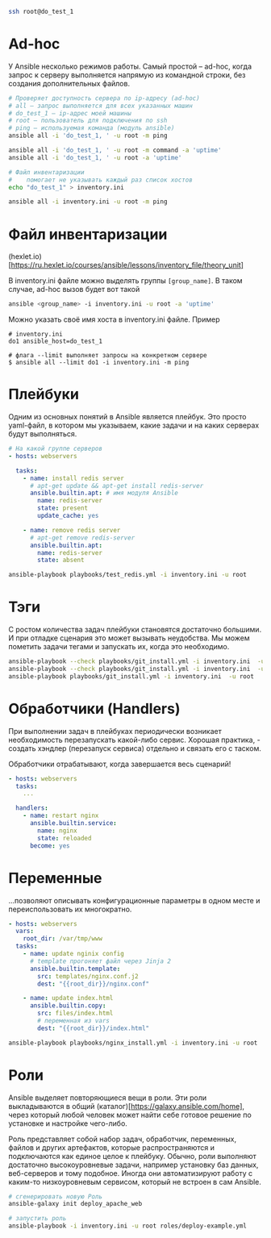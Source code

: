```bash
ssh root@do_test_1
```

# Ad-hoc

У Ansible несколько режимов работы. Самый простой – ad-hoc, когда запрос к серверу выполняется напрямую из командной строки, без создания дополнительных файлов.

```bash
# Проверяет доступность сервера по ip-адресу (ad-hoc)
# all – запрос выполняется для всех указанных машин
# do_test_1 – ip-адрес моей машины
# root – пользователь для подключения по ssh
# ping – используемая команда (модуль ansible)
ansible all -i 'do_test_1, ' -u root -m ping

ansible all -i 'do_test_1, ' -u root -m command -a 'uptime'
ansible all -i 'do_test_1, ' -u root -a 'uptime'

# Файл инвентаризации
#    помогает не указывать каждый раз список хостов
echo "do_test_1" > inventory.ini

ansible all -i inventory.ini -u root -m ping
```

# Файл инвентаризации

(hexlet.io)[https://ru.hexlet.io/courses/ansible/lessons/inventory_file/theory_unit]

В inventory.ini файле можно выделять группы `[group_name]`. В таком случае, ad-hoc вызов будет вот такой

```bash
ansible <group_name> -i inventory.ini -u root -a 'uptime'
```

Можно указать своё имя хоста в inventory.ini файле. Пример

```
# inventory.ini
do1 ansible_host=do_test_1

# флага --limit выполняет запросы на конкретном сервере
$ ansible all --limit do1 -i inventory.ini -m ping
```

# Плейбуки

Одним из основных понятий в Ansible является плейбук. Это просто yaml-файл, в котором мы указываем, какие задачи и на каких серверах будут выполняться.

```yaml
# На какой группе серверов
- hosts: webservers

  tasks:
    - name: install redis server
      # apt-get update && apt-get install redis-server
      ansible.builtin.apt: # имя модуля Ansible
        name: redis-server
        state: present
        update_cache: yes

    - name: remove redis server
      # apt-get remove redis-server
      ansible.builtin.apt:
        name: redis-server
        state: absent

```

```bash
ansible-playbook playbooks/test_redis.yml -i inventory.ini -u root
```

# Тэги

С ростом количества задач плейбуки становятся достаточно большими. И при отладке сценария это может вызывать неудобства. Мы можем пометить задачи тегами и запускать их, когда это необходимо.

```bash
ansible-playbook --check playbooks/git_install.yml -i inventory.ini  -u root -t update
ansible-playbook --check playbooks/git_install.yml -i inventory.ini  -u root -t git
ansible-playbook playbooks/git_install.yml -i inventory.ini  -u root
```

# Обработчики (Handlers)

При выполнении задач в плейбуках периодически возникает необходимость перезапускать какой-либо сервис. Хорошая практика, - создать хэндлер (перезапуск сервиса) отдельно и связать его с таском.

Обработчики отрабатывают, когда завершается весь сценарий!

```yaml
- hosts: webservers
  tasks:
    ...

  handlers:
    - name: restart nginx
      ansible.builtin.service:
        name: nginx
        state: reloaded
      become: yes
```

# Переменные

...позволяют описывать конфигурационные параметры в одном месте и переиспользовать их многократно.

```yaml
- hosts: webservers
  vars:
    root_dir: /var/tmp/www
  tasks:
    - name: update nginix config
      # template прогоняет файл через Jinja 2
      ansible.builtin.template:
        src: templates/nginx.conf.j2
        dest: "{{root_dir}}/nginx.conf"

    - name: update index.html
      ansible.builtin.copy:
        src: files/index.html
        # переменная из vars
        dest: "{{root_dir}}/index.html"
```

```bash
ansible-playbook playbooks/nginx_install.yml -i inventory.ini -u root
```

# Роли

Ansible выделяет повторяющиеся вещи в роли. Эти роли выкладываются в общий (каталог)[https://galaxy.ansible.com/home], через который любой человек может найти себе готовое решение по установке и настройке чего-либо.

Роль представляет собой набор задач, обработчик, переменных, файлов и других артефактов, которые распространяются и подключаются как единое целое к плейбуку. Обычно, роли выполняют достаточно высокоуровневые задачи, например установку баз данных, веб-серверов и тому подобное. Иногда они автоматизируют работу с каким-то низкоуровневым сервисом, который не встроен в сам Ansible.

```bash
# сгенерировать новую Роль
ansible-galaxy init deploy_apache_web

# запустить роль
ansible-playbook -i inventory.ini -u root roles/deploy-example.yml
```